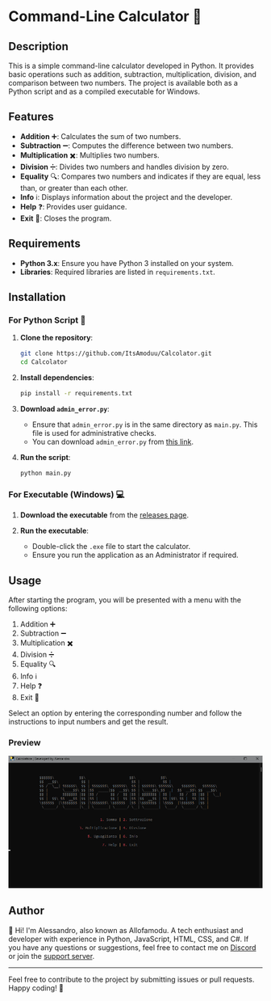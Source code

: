 # Command-Line Calculator 🧮

## Description

This is a simple command-line calculator developed in Python. It provides basic operations such as addition, subtraction, multiplication, division, and comparison between two numbers. The project is available both as a Python script and as a compiled executable for Windows.

## Features

- **Addition** ➕: Calculates the sum of two numbers.
- **Subtraction** ➖: Computes the difference between two numbers.
- **Multiplication** ✖️: Multiplies two numbers.
- **Division** ➗: Divides two numbers and handles division by zero.
- **Equality** 🔍: Compares two numbers and indicates if they are equal, less than, or greater than each other.
- **Info** ℹ️: Displays information about the project and the developer.
- **Help** ❓: Provides user guidance.
- **Exit** 🚪: Closes the program.

## Requirements

- **Python 3.x**: Ensure you have Python 3 installed on your system.
- **Libraries**: Required libraries are listed in `requirements.txt`.

## Installation

### For Python Script 🐍

1. **Clone the repository**:
    ```bash
    git clone https://github.com/ItsAmoduu/Calcolator.git
    cd Calcolator
    ```

2. **Install dependencies**:
    ```bash
    pip install -r requirements.txt
    ```

3. **Download `admin_error.py`**:
    - Ensure that `admin_error.py` is in the same directory as `main.py`. This file is used for administrative checks.
    - You can download `admin_error.py` from [this link](https://github.com/ItsAmoduu/Calcolator/blob/main/admin_error.py).

4. **Run the script**:
    ```bash
    python main.py
    ```

### For Executable (Windows) 💻

1. **Download the executable** from the [releases page](https://github.com/ItsAmoduu/Calcolator/releases).

2. **Run the executable**:
    - Double-click the `.exe` file to start the calculator.
    - Ensure you run the application as an Administrator if required.

## Usage

After starting the program, you will be presented with a menu with the following options:

1. Addition ➕
2. Subtraction ➖
3. Multiplication ✖️
4. Division ➗
5. Equality 🔍
6. Info ℹ️
7. Help ❓
8. Exit 🚪

Select an option by entering the corresponding number and follow the instructions to input numbers and get the result.

### Preview

![Calculator Screenshot](https://github.com/ItsAmoduu/Calcolator/blob/main/Screenshot%202024-08-25%20013528.png)

## Author

👋 Hi! I'm Alessandro, also known as Allofamodu. A tech enthusiast and developer with experience in Python, JavaScript, HTML, CSS, and C#. If you have any questions or suggestions, feel free to contact me on [Discord](https://discord.com/users/980503856574259251) or join the [support server](https://discord.gg/MCcgkBgCFr).

---

Feel free to contribute to the project by submitting issues or pull requests. Happy coding! 🎉
